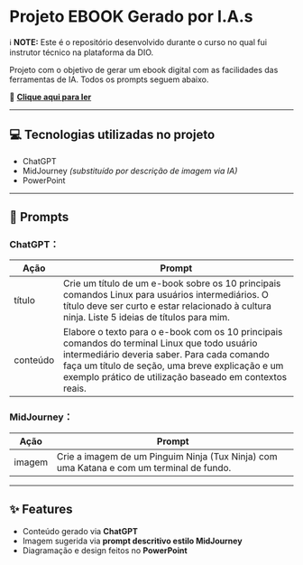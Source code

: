 # Projeto EBOOK Gerado por I.A.s

ℹ️ **NOTE:** Este é o repositório desenvolvido durante o curso no qual fui instrutor técnico na plataforma da DIO.

Projeto com o objetivo de gerar um ebook digital com as facilidades das ferramentas de IA. Todos os prompts seguem abaixo.

📕 **[Clique aqui para ler](https://github.com/seu-usuario/nome-do-repositorio/raw/main/seu_ebook.pdf)**

---

## 💻 Tecnologias utilizadas no projeto

- ChatGPT  
- MidJourney *(substituído por descrição de imagem via IA)*  
- PowerPoint

---

## 🧠 Prompts

### ChatGPT：

| Ação     | Prompt |
|----------|--------|
| título   | Crie um título de um e-book sobre os 10 principais comandos Linux para usuários intermediários. O título deve ser curto e estar relacionado à cultura ninja. Liste 5 ideias de títulos para mim. |
| conteúdo | Elabore o texto para o e-book com os 10 principais comandos do terminal Linux que todo usuário intermediário deveria saber. Para cada comando faça um título de seção, uma breve explicação e um exemplo prático de utilização baseado em contextos reais. |

### MidJourney：

| Ação     | Prompt |
|----------|--------|
| imagem   | Crie a imagem de um Pinguim Ninja (Tux Ninja) com uma Katana e com um terminal de fundo. |

---

## ✨ Features

- Conteúdo gerado via **ChatGPT**
- Imagem sugerida via **prompt descritivo estilo MidJourney**
- Diagramação e design feitos no **PowerPoint**

